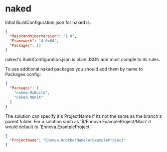 # naked

Intial BuildConfiguration.json for naked is:

```json
{
  "MajorAndMinorVersion": "1.0",
  "Framework": "4.0x64",
  "Packages": []
}
```

naked's BuildConfiguration.json is plain JSON and must comple to its rules.

To use addtional naked packages you should add them by name to Packages config:

```json
{
  "Packages": [
    "naked.MsBuild",
    "naked.NUnit"
  ]
}
```

The solution can specify it's ProjectName if its not the same as the branch's parent folder. 
For a solution such as '$/Ennova.ExampleProject/Main' it would default to 'Ennova.ExampleProject'

```json
{
  "ProjectName": "Ennova.AnotherNameForExampleProject"
}
```